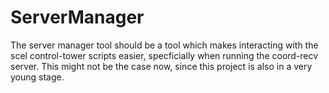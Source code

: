 ServerManager
=========================

The server manager tool should be a tool which makes interacting with
the scel control-tower scripts easier, specficially when running the
coord-recv server. This might not be the case now, since this project
is also in a very young stage. 
